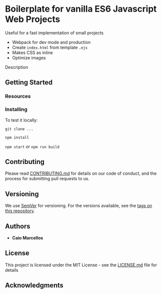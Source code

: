 # Boilerplate for vanilla ES6 Javascript Web Projects

Useful for a fast implementation of small projects

- Webpack for dev mode and production
- Create `index.html` from template `.ejs`
- Makes CSS as inline
- Optimize images

Description

## Getting Started

### Resources


### Installing

To test it locally:

`git clone ...`

`npm install`

`npm start` or `npm run build`


## Contributing

Please read [CONTRIBUTING.md](https://gist.github.com/PurpleBooth/b24679402957c63ec426) for details on our code of conduct, and the process for submitting pull requests to us.

## Versioning

We use [SemVer](http://semver.org/) for versioning. For the versions available, see the [tags on this repository](https://github.com/caiofcm/project/tags).

## Authors

* **Caio Marcellos**

## License

This project is licensed under the MIT License - see the [LICENSE.md](https://raw.githubusercontent.com/angular/angular.js/master/LICENSE) file for details

## Acknowledgments


